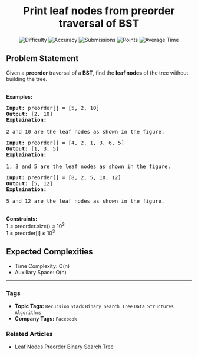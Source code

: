 <h1 align="center">Print leaf nodes from preorder traversal of BST</h1>

<p align="center">
  <img alt="Difficulty" title="Difficulty" src="https://custom-icon-badges.demolab.com/badge/Difficulty: Medium-1F222E?style=for-the-badge&logoColor=white&logo=fire"/>
  <img alt="Accuracy" title="Accuracy" src="https://custom-icon-badges.demolab.com/badge/Accuracy: 47.26%25-1F222E?style=for-the-badge&logoColor=white&logo=target"/>
  <img alt="Submissions" title="Submissions" src="https://custom-icon-badges.demolab.com/badge/Submissions: 37K+-1F222E?style=for-the-badge&logoColor=white&logo=repo"/>
  <img alt="Points" title="Points" src="https://custom-icon-badges.demolab.com/badge/Points: 4-1F222E?style=for-the-badge&logoColor=white&logo=award"/>
  <img alt="Average Time" title="Average Time" src="https://custom-icon-badges.demolab.com/badge/Average%20Time: N/A-1F222E?style=for-the-badge&logoColor=white&logo=clock"/>
</p>

## Problem Statement

Given a <b>preorder</b> traversal of a <b>BST</b>, find the <b>leaf nodes</b> of the tree without building the tree.

<br><b>Examples:</b>

<pre><b>Input: </b>preorder[] = [5, 2, 10]<b><br></b><b>Output:</b> [2, 10]
<b>Explaination:</b> <br><br>2 and 10 are the leaf nodes as shown in the figure.</pre>

<pre><b>Input: </b>preorder[] = [4, 2, 1, 3, 6, 5]
<b>Output:</b> [1, 3, 5]
<b>Explaination:</b> <br><br>1, 3 and 5 are the leaf nodes as shown in the figure.
</pre>

<pre><b>Input: </b>preorder[] = [8, 2, 5, 10, 12]<b><br></b><b>Output:</b> [5, 12]
<b>Explaination:</b> <br><br>5 and 12 are the leaf nodes as shown in the figure.</pre>

<br><b>Constraints:</b><br>1 ≤ preorder.size() ≤ 10<sup>3<br></sup>1 ≤ preorder[i] ≤ 10<sup>3</sup>

## Expected Complexities
- Time Complexity: O(n)
- Auxiliary Space: O(n)

<hr>

### Tags
- **Topic Tags:** `Recursion` `Stack` `Binary Search Tree` `Data Structures` `Algorithms`
- **Company Tags:** `Facebook`

### Related Articles
- [Leaf Nodes Preorder Binary Search Tree](https://www.geeksforgeeks.org/leaf-nodes-preorder-binary-search-tree/)
